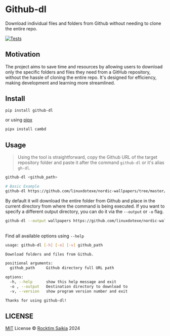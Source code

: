 # Github-dl

Download individual files and folders from Github without needing to clone the entire repo.

[![Tests](https://github.com/rocktimsaikia/github-dl/actions/workflows/tests.yml/badge.svg)](https://github.com/rocktimsaikia/github-dl/actions/workflows/tests.yml)

## Motivation

The project aims to save time and resources by allowing users to download only the specific folders and files they need from a GitHub repository, without the hassle of cloning the entire repo. It's designed for efficiency, making development and learning more streamlined.

## Install

```sh
pip install github-dl
```

or using [pipx](https://pipx.pypa.io/)

```sh
pipx install cambd
```

## Usage

> Using the tool is straightforward, copy the Github URL of the target repository folder and paste it after the command `github-dl` or it's alias `gh-dl`.

```sh
github-dl <github_path>

# Basic Example
github-dl https://github.com/linuxdotexe/nordic-wallpapers/tree/master/dynamic-wallpapers/Coast
```

By default it will download the entire folder from Github and place in the current directory from where the command is being executed. If you want to specify a different output directory, you can do it via the `--output` or `-o` flag.

```sh
github-dl --output wallpapers https://github.com/linuxdotexe/nordic-wallpapers/tree/master/dynamic-wallpapers/Coast
```

\
Find all available options using `--help`

```sh
usage: github-dl [-h] [-o] [-v] github_path

Download folders and files from Github.

positional arguments:
  github_path     Github directory full URL path

options:
  -h, --help      show this help message and exit
  -o , --output   Destination directory to download to
  -v, --version   show program version number and exit

Thanks for using github-dl!
```

## LICENSE

[MIT](./LICENSE) License &copy; [Rocktim Saikia](https://rocktimsaikia.dev) 2024
